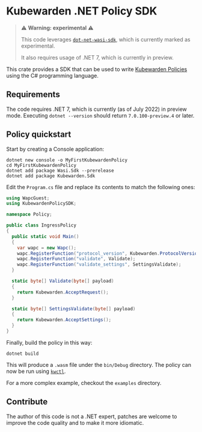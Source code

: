 # Kubewarden .NET Policy SDK

>⚠️ **Warning: experimental** ⚠️
>
> This code leverages [`dot-net-wasi-sdk`](https://github.com/SteveSandersonMS/dotnet-wasi-sdk),
> which is currently marked as experimental.
>
> It also requires usage of .NET 7, which is currently in preview.

This crate provides a SDK that can be used to write [Kubewarden Policies](https://kubewarden.io)
using the C# programming language.

## Requirements

The code requires .NET 7, which is currently (as of July 2022) in preview mode.
Executing `dotnet --version` should return `7.0.100-preview.4` or later.

## Policy quickstart

Start by creating a Console application:

```console
dotnet new console -o MyFirstKubewardenPolicy
cd MyFirstKubewardenPolicy
dotnet add package Wasi.Sdk --prerelease
dotnet add package Kubewarden.Sdk
```

Edit the `Program.cs` file and replace its contents to match the following ones:

```cs
using WapcGuest;
using KubewardenPolicySDK;

namespace Policy;

public class IngressPolicy
{
  public static void Main()
  {
    var wapc = new Wapc();
    wapc.RegisterFunction("protocol_version", Kubewarden.ProtocolVersionGuest);
    wapc.RegisterFunction("validate", Validate);
    wapc.RegisterFunction("validate_settings", SettingsValidate);
  }

  static byte[] Validate(byte[] payload)
  {
    return Kubewarden.AcceptRequest();
  }

  static byte[] SettingsValidate(byte[] payload)
  {
    return Kubewarden.AcceptSettings();
  }
}
```

Finally, build the policy in this way:

```console
dotnet build
```

This will produce a `.wasm` file under the `bin/Debug` directory.
The policy can now be run using [`kwctl`](https://github.com/kubewarden/kwctl/).

For a more complex example, checkout the `examples` directory.

## Contribute

The author of this code is not a .NET expert, patches are welcome to improve the
code quality and to make it more idiomatic.
